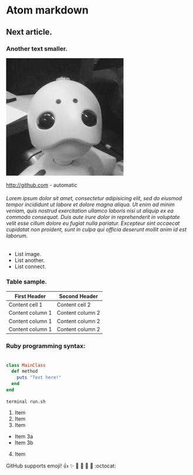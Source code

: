 
# Atom markdown

## Next article.

### Another text smaller.

![GitHub Logo](/images/wakamaru_image.jpg)

http://github.com - automatic


######  Lorem ipsum dolor sit amet, consectetur adipisicing elit, sed do eiusmod tempor incididunt ut labore et dolore magna aliqua. Ut enim ad minim veniam, quis nostrud exercitation ullamco laboris nisi ut aliquip ex ea commodo consequat. Duis aute irure dolor in reprehenderit in voluptate velit esse cillum dolore eu fugiat nulla pariatur. Excepteur sint occaecat cupidatat non proident, sunt in culpa qui officia deserunt mollit anim id est laborum.


* List image.
* List another.
* List connect.

### Table sample.

First Header | Second Header
------------ | -------------
Content cell 1 | Content cell 2
Content column 1 | Content column 2
Content column 1 | Content column 2
Content column 1 | Content column 2

### Ruby programming syntax:

```ruby

class MainClass
  def method
    puts "Text here!"
  end
end

```

`terminal run.sh`

1. Item
2. Item
3. Item
  * Item 3a
  * Item 3b
4. Item

GitHub supports emoji!
:+1:
:sparkles:
:camel:
:tada:
:rocket:
:metal:
:octocat:
